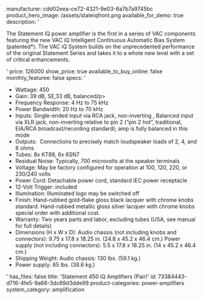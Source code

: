 manufacturer: cdd02eea-ce72-4321-9e03-6a7b7a9745bc
product_hero_image: /assets/stateiqfront.png
available_for_demo: true
description: '<p>The Statement iQ power amplifier is the first in a series of VAC components featuring the new VAC iQ Intelligent Continuous Automatic Bias System (patented*). The VAC iQ System builds on the unprecedented performance of the original Statement Series and takes it to a whole new level with a set of critical enhancements.</p>'
price: 126000
show_price: true
available_to_buy_online: false
monthly_featuree: false
specs: '<ul><li>Wattage: 450<br></li><li>Gain: 39 dB, SE,33 dB, balanced/p&gt;<br></li><li>Frequency Response: 4 Hz to 75 kHz<br></li><li>Power Bandwidth: 20 Hz to 70 kHz<br></li><li>Inputs: Single-ended input via RCA jack, non-inverting , Balanced input via XLR jack, non-inverting relative to pin 2 (“pin 2 hot”, traditional, EIA/RCA broadcast/recording standard); amp is fully balanced in this mode<br></li><li>Outputs: &nbsp;Connections to precisely match loudspeaker loads of 2, 4, and 8 ohms<br></li><li>Tubes: 8x KT88, 6x 6SN7<br></li><li>Residual Noise: Typically, 700 microvolts at the speaker terminals<br></li><li>Voltage: May be factory configured for operation at 100, 120, 220, or 230/240 volts<br></li><li>Power Cord: Detachable power cord, standard IEC power receptacle<br></li><li>12-Volt Trigger: included<br></li><li>Illumination: Illuminated logo may be switched off<br></li><li>Finish: Hand-rubbed gold-flake gloss black lacquer with chrome knobs standard. Hand-rubbed metallic gloss silver lacquer with chrome knobs special order with additional cost.<br></li><li>Warranty: Two years parts and labor, excluding tubes (USA, see manual for full details)<br></li><li>Dimensions (H x W x D): Audio chassis (not including knobs and connectors): 9.75 x 17.8 x 18.25 in. (24.8 x 45.2 x 46.4 cm.) Power supply (not including connectors): 5.5 x 17.8 x 18.25 in. (14 x 45.2 x 46.4 cm.)<br></li><li>Shipping Weight: Audio chassis: 130 lbs. (59.1 kg.)&nbsp;<br></li><li>Power supply: 85 lbs. (38.6 kg.)<br></li></ul>'
has_files: false
title: 'Statement 450 iQ Amplifiers (Pair)'
id: 73384443-d716-4fe5-9a66-3dc69d3dde99
product-categories: power-amplifiers
system_category: amplification
